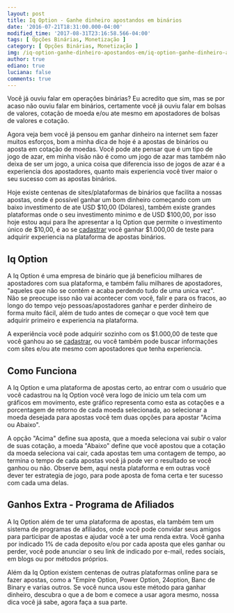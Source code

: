 ```yaml
---
layout: post
title: Iq Option - Ganhe dinheiro apostandos em binários
date: '2016-07-21T18:31:00.000-04:00'
modified_time: '2017-08-31T23:16:58.566-04:00'
tags: [ Opções Binárias, Monetização ]
category: [ Opções Binárias, Monetização ]
img: /iq-option-ganhe-dinheiro-apostandos-em/iq-option-ganhe-dinheiro-apostandos-em.jpg
author: true
ediano: true
luciana: false
comments: true
---
```


Você já ouviu falar em operações binárias? Eu acredito que sim, mas se por acaso não ouviu falar em binários, certamente você já ouviu falar em bolsas de valores, cotação de moeda e/ou ate mesmo em apostadores de bolsas de valores e cotação.

Agora veja bem você já pensou em ganhar dinheiro na internet sem fazer muitos esforços, bom a minha dica de hoje é a apostas de binários ou aposta em cotação de moedas. Você pode ate pensar que é um tipo de jogo de azar, em minha visão não é como um jogo de azar mas também não deixa de ser um jogo, a unica coisa que diferencia isso de jogos de azar é a experiencia dos apostadores, quanto mais experiencia você tiver maior o seu sucesso com as apostas binários.

Hoje existe centenas de sites/plataformas de binários que facilita a nossas apostas, onde é possível ganhar um bom dinheiro começando com um baixo investimento de ate USD $10,00 (Dólares), também existe grandes plataformas onde o seu investimento minimo e de USD $100,00, por isso hoje estou aqui para lhe apresentar a Iq Option que permite o investimento único de $10,00, é ao se <a href="https://affiliate.iqoption.com/?ref_id=64830" rel="nofollow" target="_blank">cadastrar</a> você ganhar $1.000,00 de teste para adquirir experiencia na plataforma de apostas binários.

## Iq Option
A Iq Option é uma empresa de binário que já beneficiou milhares de apostadores com sua plataforma, e também faliu milhares de apostadores, "aqueles que não se contém e acaba perdendo tudo de uma unica vez". Não se preocupe isso não vai acontecer com você, falir e para os fracos, ao longo do tempo vejo pessoas/apostadores ganhar e perder dinheiro de forma muito fácil, além de tudo antes de começar o que você tem que adquirir primeiro e experiencia na plataforma.

A experiência você pode adquirir sozinho com os $1.000,00 de teste que você ganhou ao se <a href="https://affiliate.iqoption.com/?ref_id=64830" rel="nofollow" target="_blank">cadastrar</a>, ou você também pode buscar informações com sites e/ou ate mesmo com apostadores que tenha experiencia.

## Como Funciona
A Iq Option e uma plataforma de apostas certo, ao entrar com o usuário que você cadastrou na Iq Option você vera logo de inicio um tela com um gráficos em movimento, este gráfico representa como esta as cotações e a porcentagem de retorno de cada moeda selecionada, ao selecionar a moeda desejada para apostas você tem duas opções para apostar "Acima ou Abaixo".

A opção "Acima" define sua aposta, que a moeda seleciona vai subir o valor de suas cotação, a moeda "Abaixo" define que você apostou que a cotação da moeda seleciona vai cair, cada apostas tem uma contagem de tempo, ao termina o tempo de cada apostas você já pode ver o resultado se você ganhou ou não. Observe bem, aqui nesta plataforma e em outras você dever ter estrategia de jogo, para pode aposta de foma certa e ter sucesso com cada uma delas.

## Ganhos Extra - Programa de Afiliados
A Iq Option além de ter uma plataforma de apostas, ela também tem um sistema de programas de afiliados, onde você pode convidar seus amigos para participar de apostas e ajudar você a ter uma renda extra. Você ganha por indicado 1% de cada deposito e/ou por cada aposta que eles ganhar ou perder, você pode anunciar o seu link de indicado por e-mail, redes sociais, em blogs ou por métodos próprios.

Além da Iq Option existem centenas de outras plataformas online para se fazer apostas, como a "Empire Option, Power Option, 24option, Banc de Binary e varias outros. Se você nunca usou este método para ganhar dinheiro, descubra o que a de bom e comece a usar agora mesmo, nossa dica você já sabe, agora faça a sua parte.